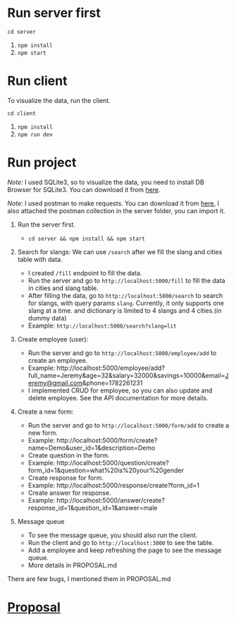 # Run server first

`cd server`

1. `npm install`
2. `npm start`

# Run client

To visualize the data, run the client.

`cd client`

1. `npm install`
2. `npm run dev`

# Run project

*Note:* I used SQLite3, so to visualize the data, you need to install DB Browser for SQLite3. You can download it from [here](https://sqlitebrowser.org/dl/).

*Note:* I used postman to make requests. You can download it from [here](https://www.postman.com/downloads/), I also attached the postman collection in the server folder, you can import it.


1. Run the server first.
    - `cd server && npm install && npm start`

2. Search for slangs: 
    We can use `/search` after we fill the slang and cities table with data.
    - I created `/fill` endpoint to fill the data.
    - Run the server and go to `http://localhost:5000/fill` to fill the data in cities and slang table.
    - After filling the data, go to `http://localhost:5000/search` to search for slangs, with query params `slang`. Currently, it only supports one slang at a time. and dictionary is limited to 4 slangs and 4 cities.(in dummy data)
    - Example: `http://localhost:5000/search?slang=lit`

3. Create employee (user):
    - Run the server and go to `http://localhost:5000/employee/add` to create an employee.
    - Example: http://localhost:5000/employee/add?full_name=Jeremy&age=32&salary=32000&savings=10000&email=Jeremy@gmail.com&phone=1782261231
    - I implemented CRUD for employee, so you can also update and delete employee. See the API documentation for more details.

4. Create a new form:
    - Run the server and go to `http://localhost:5000/form/add` to create a new form.
    - Example: http://localhost:5000/form/create?name=Demo&user_id=1&description=Demo
    - Create question in the form.
    - Example: http://localhost:5000/question/create?form_id=1&question=what%20is%20your%20gender
    - Create response for form.
    - Example: http://localhost:5000/response/create?form_id=1
    - Create answer for response.
    - Example: http://localhost:5000/answer/create?response_id=1&question_id=1&answer=male

5. Message queue
    - To see the message queue, you should also run the client.
    - Run the client and go to `http://localhost:3000` to see the table.
    - Add a employee and keep refreshing the page to see the message queue.
    - More details in PROPOSAL.md

There are few bugs, I mentioned them in PROPOSAL.md

# [Proposal](PROPOSAL.md)
